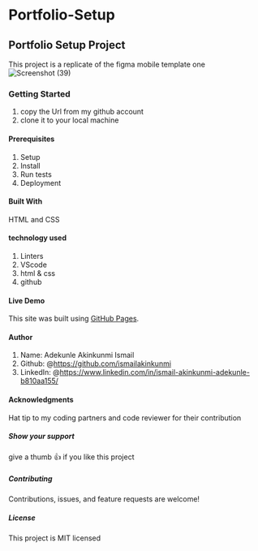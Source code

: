 # Portfolio-Setup

## Portfolio Setup Project

This project is a replicate of the figma mobile template one
![Screenshot (39)](https://user-images.githubusercontent.com/37457094/143147781-cd7f7089-e0d6-40be-a6e6-90d611445df6.png)


### Getting Started

1. copy the Url from my github account
2. clone it to your local machine

#### Prerequisites

1. Setup
2. Install
3. Run tests
4. Deployment

#### Built With

HTML and CSS

#### technology used

1. Linters
2. VScode
3. html & css
4. github

#### Live Demo

This site was built using [GitHub Pages](http://127.0.0.1:5500/index.html/).

#### Author

1. Name: Adekunle Akinkunmi Ismail
2. Github: @<https://github.com/ismailakinkunmi>
3. LinkedIn: @<https://www.linkedin.com/in/ismail-akinkunmi-adekunle-b810aa155/>

#### Acknowledgments

Hat tip to my coding partners and code reviewer for their contribution

##### Show your support

give a thumb 👍 if you like this project

##### Contributing

Contributions, issues, and feature requests are welcome!

##### License

This project is MIT licensed
